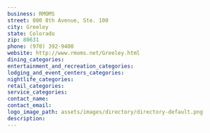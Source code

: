 ```yaml
---
business: RMOMS
street: 800 8th Avenue, Ste. 100
city: Greeley
state: Colorado
zip: 80631
phone: (970) 392-9400
website: http://www.rmoms.net/Greeley.html
dining_categories: 
entertainment_and_recreation_categories: 
lodging_and_event_centers_categories: 
nightlife_categories: 
retail_categories: 
service_categories: 
contact_name: 
contact_email: 
logo_image_path: assets/images/directory/directory-default.png
description: 
---
```

